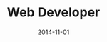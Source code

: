 ---
date: '2014-11-01'
startDate: 'January 2014'
endDate: 'June 2014'
company: 'ONDA'
title: 'Web Developer'
tasks:
  - 'Create a java based platform in order to manage contractors invoices.'
---
